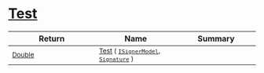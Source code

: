# [Test](./IClassifier-100663479.md)



| Return | Name | Summary | 
| --- | --- | --- | 
| <sub>[Double](https://docs.microsoft.com/en-us/dotnet/api/System.Double)</sub><img width=200/>| <sub>[Test](./IClassifier-100663479.md) ( [`ISignerModel`](./../ISignerModel.md), [`Signature`](./../../Signature.md) )</sub>| <sub></sub><img width=200/>| <br>



